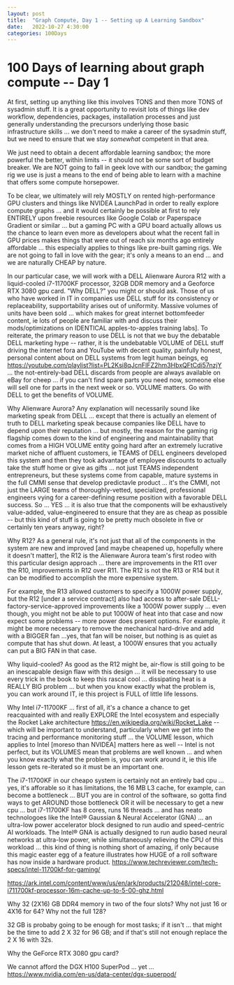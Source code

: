 ```yaml
---
layout: post
title:  "Graph Compute, Day 1 -- Setting up A Learning Sandbox"
date:   2022-10-27 4:30:00
categories: 100Days
---
```



# 100 Days of learning about graph compute -- Day 1

At first, setting up anything like this involves TONS and then more TONS of sysadmin stuff. It is a great opportunity to revisit lots of things like dev workflow, dependencies, packages, installation processes and just generally understanding the precursors underlying those basic infrastructure skills ... we don't need to make a career of the sysadmin stuff, but we need to ensure that we stay *somewhat* competent in that area.

We just need to obtain a decent affordable learning sandbox; the more powerful the better, within limits -- it should not be some sort of budget breaker. We are NOT going to fall in geek love with our sandbox; the gaming rig we use is just a means to the end of being able to learn with a machine that offers some compute horsepower.

To be clear, we ultimately will rely MOSTLY on rented high-performance GPU clusters and things like NVIDEA LaunchPad in order to really explore compute graphs ... and it would certainly be possible at first to rely ENTIRELY upon freebie resources like Google Colab or Paperspace Gradient or similar ... but a gaming PC with a GPU board actually allows us the chance to learn even more as developers about what  the recent fall in GPU prices makes things that were out of reach six months ago entirely affordable ... this especially applies to things like pre-built gaming rigs.  We are not going to fall in love with the gear; it's only a means to an end ... and we are naturally CHEAP by nature. 

In our particular case, we will work with a DELL Alienware Aurora R12 with a liquid-cooled i7-11700KF processor, 32GB DDR memory and a Geoforce RTX 3080 gpu card.  "Why DELL?" you might or should ask.  Those of us who have worked in IT in companies use DELL stuff for its consistency or replaceability, supportability arises out of uniformity.  Massive volumes of units have been sold ... which makes for great internet  bottomfeeder content, ie lots of people are familiar with and discuss their mods/optimizations on IDENTICAL apples-to-apples training labs].  To reiterate, the primary reason to use DELL is not that we buy the debatable DELL marketing hype -- rather, it is the undebatable VOLUME of DELL stuff driving the internet fora and YouTube with decent quality, painfully honest, personal content about on DELL systems from legit human beings, eg   https://youtube.com/playlist?list=PL2Ksi8qJcnFIFZ2hm3HbxQFtCdi57nzjY ... the not-entirely-bad DELL discards from people are always available on eBay for cheep ... if you can't find spare parts you need now, someone else will sell one for parts in the next week or so.  VOLUME matters.  Go with DELL to get the benefits of VOLUME.

Why Alienware Aurora?  Any explanation will necessarily sound like marketing speak from DELL ... except that there is actually an element of truth to DELL marketing speak because companies like DELL have to depend upon their reputation ... but mostly, the reason for the gaming rig flagship comes down to the kind of engineering and maintainability that comes from a HIGH VOLUME entity going hard after an extremely lucrative market niche of affluent customers, ie TEAMS of DELL engineers developed this system and then they took advantage of employee discounts to actually take the stuff home or give as gifts ... not just TEAMS independent entrepreneurs, but these systems come from capable, mature systems in the full CMMI sense that develop predictavle product ... it's the CMMI, not just the LARGE teams of thoroughly-vetted, specialized, professional engineers vying for a career-defining resume position with a favorable DELL success.  So ... YES ... it is also true that the components will be exhaustively value-added, value-engineered to ensure that they are as cheap as possible -- but this kind of stuff is going to be pretty much obsolete in five or certainly ten years anyway, right?

Why R12?  As a general rule, it's not just that all of the components in the system are new and improved [and maybe cheapened up, hopefully where it doesn't matter], the R12 is the Alienware Aurora team's first rodeo with this particular design approach ... there are improvements in the R11 over the R10, improvements in R12 over R11.  The R12 is not the R13 or R14 but it can be modified to accomplish the more expensive system.

For example, the R13 allowed customers to specify a 1000W power supply, but the R12 [under a service contract] also had access to after-sale DELL-factory-service-approved improvements like a 1000W power supply ... even though, you might not be able to put 1000W of heat into that case and now expect some problems -- more power does present options.  For example, it might be more necessary to remove the mechanical hard-drive and add with a BIGGER fan ...yes, that fan will be noiser, but nothing is as quiet as compute that has shut down. At least, a 1000W ensures that you actually can put a BIG FAN in that case.  

Why liquid-cooled?  As good as the R12 might be, air-flow is still going to be an inescapable design flaw with this design ... it will be necessary to use every trick in the book to keep this rascal cool ... dissipating heat is a REALLY BIG problem ... but when you know exactly what the problem is, you can work around IT, ie this project is FULL of little life lessons.

Why Intel i7-11700KF ... first of all, it's a chance a chance to get reacquainted with and really EXPLORE the Intel ecosystem and especially the Rocket Lake architecture https://en.wikipedia.org/wiki/Rocket_Lake -- which will be important to understand, particularly when we get into the tracing and performance monitoring stuff ... the VOLUME lesson, which applies to Intel [moreso than NVIDEA] matters here as well -- Intel is not perfect, but its VOLUMES mean that problems are well known ...  and when you know exactly what the problem is, you can work around it, ie this life lesson gets re-iterated so it must be an important one.

The i7-11700KF in our cheapo system is certainly not an entirely bad cpu ... yes, it's afforable so it has limitations, the 16 MB L3 cache, for example, can become a bottleneck ... BUT you are in control of the software, so gotta find ways to get AROUND those bottleneck OR it will be necessary to get a new cpu ... but i7-11700KF has 8 cores, runs 16 threads ... and has neato technologoes like the Intel® Gaussian & Neural Accelerator (GNA) ... an ultra-low power accelerator block designed to run audio and speed-centric AI workloads. The Intel® GNA is actually designed to run audio based neural networks at ultra-low power, while simultaneously relieving the CPU of this workload ... this kind of thing is nothing short of amazing, if only because this magic easter egg of a feature illustrates how HUGE of a roll software has now inside a hardware product.
 https://www.techreviewer.com/tech-specs/intel-11700kf-for-gaming/

https://ark.intel.com/content/www/us/en/ark/products/212048/intel-core-i711700kf-processor-16m-cache-up-to-5-00-ghz.html


Why 32 (2X16) GB DDR4 memory in two of the four slots? Why not just 16 or 4X16 for 64? Why not the full 128?

32 GB is probaby going to be enough for most tasks; if it isn't ... that might be the time to add 2 X 32 for 96 GB; and if that's still not enough replace the 2 X 16 with 32s.

Why the GeForce RTX 3080 gpu card?  

We cannot afford the DGX H100 SuperPod ... yet ...  https://www.nvidia.com/en-us/data-center/dgx-superpod/
